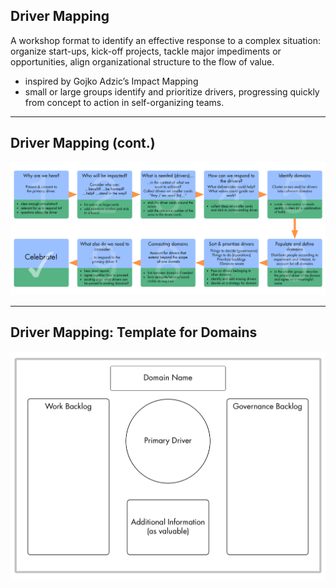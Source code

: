 ## Driver Mapping

A workshop format to identify an effective response to a complex situation: organize start-ups, kick-off projects, tackle major impediments or opportunities, align organizational structure to the flow of value.

* inspired by Gojko Adzic’s Impact Mapping
* small or large groups identify and prioritize drivers, progressing quickly from concept to action in self-organizing teams.

---

## Driver Mapping (cont.)


![inline,fit](img/tension-driver-domain/driver-mapping-print.png)

---

## Driver Mapping: Template for Domains 

![inline,fit](img/tension-driver-domain/domain-template.png)